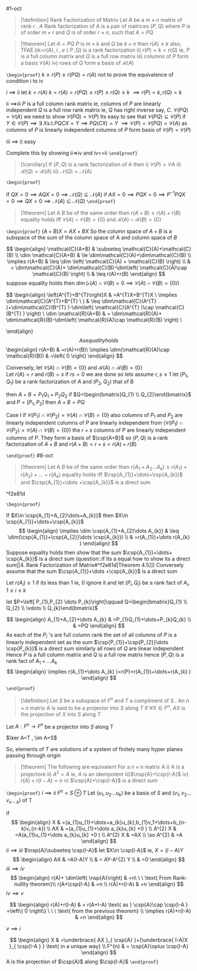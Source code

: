 #1-oct

> [!definition] Rank Factorization of Matrix
Let $A$ be a $m\times n$ matrix of rank $r$ . $A$ Rank factorization of $A$ is a pair of matrices $(P,Q)$ where $P$ is of order $m\times r$ and $Q$ is of order $r\times n$, such that $A=PQ$ 

> [!theorem] 
> Let $A=PQ$ $P$ is $m\times k$ and $Q$ be $k\times n$ then $r(A)\leq k$ also, TFAE
> i)k=r(A), $i$ , $e$ ( $P$ ,Q) is a rank factorization 
> ii) $r(P)=k=r(Q)$ ie, $P$ is a full column matrix and $Q$ is a full row matrix
> iii) columns of $P$ form a basis $\mathcal{C}(A)$
> iv) rows of $Q$ form a basis of $\mathcal{R}(A)$

`\begin{proof}`
$k\geq r(P)\geq r(PQ)=r(A)$
not to prove the equivalence of condition i to iv

 $i$ $\implies$ ii 
 let $k=r(A)$
 $k=r(A)=r(PQ)\leq r(P)\leq r(Q)\leq k$
 $\implies r(P)=k, r(Q)=k$
 
 ii $\implies$iii
 $P$ is a full column rank matrix ie, columns of $P$ are linearly independent 
 $Q$ is a full row rank matrix ie, $Q$ has right inverse say, $C$.
$\mathcal{C}(PQ)=\mathcal{C}(A)$ 
we need to show $\mathcal{C}(PQ)=\mathcal{C}(P)$
Its easy to see that $\mathcal{C}(PQ)\subseteq \mathcal{C}(P)$
if $Y \in \mathcal{C}(P)\implies \exists \ X \text{s.t.} PQCX=Y\implies PQ(CX)=Y$
$\implies \mathcal{C}(P)=\mathcal{C}(PQ)=\mathcal{C}(A)$
as columns of $P$ is linearly independent columns of $P$ form basis of $\mathcal{C}(P)=\mathcal{C}(P)$ 

iii $\implies$ i) easy

Complete this by showing ii=>iv and iv<=ii
`\end{proof}`

> [!corollary] 
> If $(P,Q)$ is a rank factorization of A then 
> i) $\mathcal{C}(P)=\mathcal{C}A$
ii) $\mathcal{R}(Q)=\mathcal{R}(A)$
iii) $\mathcal{N}(Q)=\mathcal{N}(A)$

`\begin{proof}`

If $QX=0\implies AQX=0\implies\mathcal{N}(Q)\subseteq\mathcal{N}(A)$
if $AX=0\implies PQX=0\implies P^{-1}PQX=0\implies QX=0\implies\mathcal{N}(A)\subseteq\mathcal{N}(Q)$
`\end{proof}`
> [!theorem] 
> Let A $B$ be of the same order then 
> $r(A+B)\leq r(A)+r(B)$
> equality holds iff $\mathcal{C}(A)\cap \mathcal{C}(B)=\{0\}$ and $\mathcal{R}(A)\cap \mathcal{R}(B)=\{0\}$ 


`\begin{proof}`
$(A+B)X=AX+BX$
So the column space of $A+B$ is a subspace of the sum of the column space of A and column space of $B$ 

$$
\begin{align}
\mathcal{C}(A+B) & \subseteq \mathcal{C}(A)+\mathcal{C}(B) \\
\dim \mathcal{C}(A+B) & \le \dim\mathcal{C}(A)+\dim\mathcal{C}(B) \\
\implies r(A+B) & \leq \dim \left( \mathcal{C}(A) + \mathcal{C}(B) \right) \\
 & = \dim\mathcal{C}(A)+ \dim\mathcal{C}(B)-\dim\left( \mathcal{C}(A)\cap \mathcal{C}(B) \right) \\
 & \leq r(A)+r(B)
\end{align}
$$
suppose equality holds then $\dim(\mathcal{c}(A)\cap \mathcal{C}(B)=0\implies \mathcal{C}(A)\cap \mathcal{C}(B)=\left\{ 0 \right\})$

$$
\begin{align}
\left(A^{T}+B^{T}\right)X & =A^{T}X+B^{T}X \\
\implies \dim\mathcal{C}(A^{T}+B^{T} \ ) & \leq \dim\mathcal{C}(A^{T} )+\dim\mathcal{C}(B^{T} )-\dim\left( \mathcal{C}(A^{T} )\cap \mathcal{C}(B^{T} ) \right) \\
 \dim \mathcal{R}(A+B) & = \dim\mathcal{R}(A)+ \dim\mathcal{R}(B)-\dim\left( \mathcal{R}(A)\cap \mathcal{R}(B) \right) \\

\end{align}
$$
As equality holds 
$$
\begin{align}
r(A+B) & =r(A)+r(B)\\
\implies \dim(\mathcal{R}(A)\cap \mathcal{R}(B)) & =\left\{ 0 \right\}
\end{align}
$$

Conversely, let $\mathcal{C}(A)\cap \mathcal{C}(B)=\left\{ {0} \right\}$ and $\mathcal{R}(A)\cap \mathcal{R}(B)=\left\{ {0} \right\}$\
Let $r(A)=r$ and $r(B)=s$
if $rs=0$ we are done 
so lets assume $r,s\geq1$ 
let $(P_{1},Q_{1})$ be a rank factorization of $A$ and $(P_{2},Q_{2})$ that of B

then $A+B=P_{1}Q_{1}+P_{2}Q_{2}$
if $Q=\begin{bmatrix}Q_{1} \\ Q_{2}\end{bmatrix}$ and $P=\left[ P_{1},P_{2} \right]$
then $A+B=PQ$ 

Case I if $\mathcal{C}(P_{1})\cap \mathcal{C}(P_{2})=\mathcal{C}(A)\cap \mathcal{C}(B)=\left\{ 0 \right\}$
also columns of $P_{1}$ and $P_{2}$ are linearly independent
columns of $P$ are linearly independent from ($\mathcal{C}(P_{1})\cap \mathcal{C}(P_{2})=\mathcal{C}(A)\cap \mathcal{C}(B)=\left\{ 0 \right\}$)
the $r+s$ columns of $P$ are linearly independent columns of $P$.
They form a basis of $\csp{A+B}$ 
so $(P,Q)$ is a rank factorization of $A+B$ and $r(A+B)=r+s=r(A)+r(B)$

`\end{proof}`
#8-oct

> [!theorem] 
> Let A $B$ be of the same order then 
> $r(A_{1}+A_{2}\dots A_{k})\leq r(A_{1})+r(A_{2})+\dots+r(A_{k})$
> equality holds iff $\rsp{A_{1}}+\dots+\rsp{A_{k}}$ and $\csp{A_{1}}+\dots +\csp{A_{k}}$ is a direct sum

^f2e81d


`\begin{proof}`

If $X\in \csp{A_{1}+A_{2}\dots+A_{k}}$
then $X\in \csp{A_{1}}+\dots+\csp{A_{k}}$
$$
\begin{align}
\implies \dim \csp{A_{1}+A_{2}\dots A_{k}} & \leq \dim(\csp{A_{1}}+\csp{A_{2}}\dots \csp{A_{k}}) \\
& =r(A_{1})+\dots r(A_{k} )
\end{align}
$$
 Suppose equality holds then show that the sum $\csp{A_{1}}+\dots+ \csp{A_{k}}$ is a direct sum 
(question::if Its a equal how to show its a direct sum[[4. Rank Factorization of Matrix#^f2e81d|Theorem 4.5]]) 
Conversely assume that the sum $\csp{A_{1}}+\dots +\csp{A_{k}}$ is a direct sum

Let $r(A_{i})\geq1$ if its less than 1 ie, 0 ignore it
and let $(P_{i},Q_{i})$ be a rank fact of $A_{i},1\leq i\leq k$

let $P=\left[ P_{1},P_{2} \dots P_{k}\right]\qquad Q=\begin{bmatrix}Q_{1} \\ Q_{2} \\ \vdots \\ Q_{k}\end{bmatrix}$ 

$$
\begin{align}
A_{1}+A_{2}+\dots A_{k} & =P_{1}Q_{1}+\dots+P_{k}Q_{k} \\
 & =PQ 
\end{align}
$$
As each of the $P_{i}$ 's are full column rank 
the set of all columns of $P$ is a linearly independent set as the sum $\csp{P_{1}}+\csp{P_{2}}\dots \csp{P_{k}}$ is a direct sum
similarly all rows of $Q$ are linear independent 
Hence $P$ is a full column matrix and $Q$ is a full row matrix hence $(P,Q)$ is a rank fact of $A_{1}+\dots A_{k}$ 
$$
\begin{align}
\implies r(A_{1}+\dots A_{k} )=r(P)=r(A_{1})+\dots+r(A_{k} )
\end{align}
$$



`\end{proof}`

> [!definition] 
> Let $S$ be a subspace of $F^{n}$ and $T$ a compliment of $S$ . An $n\times n$ matrix A is said to be a projector into $S$ along $T$ if $\forall X \in F^{n}$, $AX$ is the projection of $X$ into $S$ along $T$ 

Let $A:F^{n}\to F^{n}$ be a projector into $S$ along T

$\ker A=T , \im A=S$ 

So, elements of $T$ are solutions of a system of finitely many hyper planes passing through origin 

> [!theorem] 
> The following are equivalent For a $n\times n$ matrix A 
> i) A is a projectore
> ii) $A^{2}=A$ ie, $A$ is an idempotent
> iii)$\nsp{A}=\csp{I-A}$
> iv) $r(A)+r(I-A)=n$
> v) $\csp{A}+\csp{I-A}$ is a direct sum


`\begin{proof}`
$i\implies ii$
$F^{n}=S\oplus T$ 
Let $(u_{1},u_{2}\dots u_{k})$ be a basis of $S$ and $(v_{1},v_{2}\dots v_{n-k})$ of T

if 
$$
\begin{align}
X & =(a_{1}u_{1}+\dots+a_{k}u_{k},b_{1}v_1+\dots+b_{n-k}v_{n-k}) \\
AX & =(a_{1}u_{1}+\dots a_{k}u_{k} +0 ) \\
A^{2} X & =A(a_{1}u_{1}+\dots a_{k}u_{k} +0 ) \\
A^{2} X & =AX \\
\so A^{2} & =A
\end{align}
$$
$ii\implies iii$
$\nsp{A}\subseteq \csp{I-A}$
let $X\in \csp{I-A}$ ie, $X=(I-A)Y$
$$
\begin{align}
AX & =A(I-A)Y \\
 & = AY-A^{2} Y \\
 & =0
\end{align}
$$
$iii\implies iv$
$$
\begin{align}
r(A)+ \dim\left( \nsp{A}\right) & =n\ \ \ \text{ From Rank-nullity theorem}\\
r(A+\csp{I-A} & =n \\
r(A)+r(I-A) & =n 
\end{align}
$$
$iv\implies v$

$$
\begin{align}
r(A)+r(I-A) & = r(A+I-A) \text{ as } \csp{A}\cap \csp{I-A } =\left\{ 0 \right\} \ \ \ \text{ from the previous theorem} \\
 \implies r(A)+r(I-A) & =n
\end{align}
$$


$v\implies i$

$$
\begin{align}
X & =\underbrace{ AX }_{ \csp{A} }+(\underbrace{ I-A)X }_{ \csp{I-A } } \text{ in a unique way} \\
 F^{n} & = \csp{A}\oplus \csp{I-A} 
\end{align}
$$
A is the projection of $\csp{A}$ along $\csp{I-A}$ 
`\end{proof}`